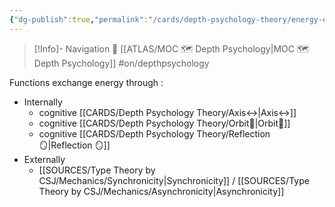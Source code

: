 ```yaml
---
{"dg-publish":true,"permalink":"/cards/depth-psychology-theory/energy-exchange/","created":"2023-01-06T17:17:39.065+01:00","updated":"2023-04-26T14:18:37.366+02:00"}
---
```


> [!Info]- Navigation 💠
> [[ATLAS/MOC 🗺️ Depth Psychology\|MOC 🗺️ Depth Psychology]] #on/depthpsychology 

Functions exchange energy through : 
- Internally
	- cognitive [[CARDS/Depth Psychology Theory/Axis↔️\|Axis↔️]]
	- cognitive [[CARDS/Depth Psychology Theory/Orbit💫\|Orbit💫]]
	- cognitive [[CARDS/Depth Psychology Theory/Reflection 🪞\|Reflection 🪞]]
- Externally 
	- [[SOURCES/Type Theory by CSJ/Mechanics/Synchronicity\|Synchronicity]] / [[SOURCES/Type Theory by CSJ/Mechanics/Asynchronicity\|Asynchronicity]]